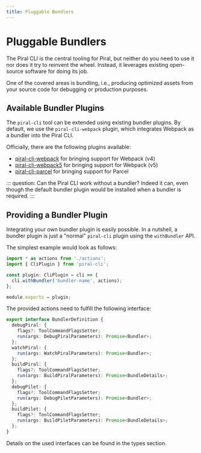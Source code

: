 ```yaml
---
title: Pluggable Bundlers
---
```


# Pluggable Bundlers

The Piral CLI is the central tooling for Piral, but neither do you need to use it nor does it try to reinvent the wheel. Instead, it leverages existing open-source software for doing its job.

One of the covered areas is bundling, i.e., producing optimized assets from your source code for debugging or production purposes.

## Available Bundler Plugins

The `piral-cli` tool can be extended using existing bundler plugins. By default, we use the `piral-cli-webpack` plugin, which integrates Webpack as a bundler into the Piral CLI.

Officially, there are the following plugins available:

- [piral-cli-webpack](https://www.npmjs.com/package/piral-cli-webpack) for bringing support for Webpack (v4)
- [piral-cli-webpack5](https://www.npmjs.com/package/piral-cli-webpack5) for bringing support for Webpack (v5)
- [piral-cli-parcel](https://www.npmjs.com/package/piral-cli-parcel) for bringing support for Parcel

::: question: Can the Piral CLI work without a bundler?
Indeed it can, even though the default bundler plugin would be installed when a bundler is required.
:::

## Providing a Bundler Plugin

Integrating your own bundler plugin is easily possible. In a nutshell, a bundler plugin is just a "normal" `piral-cli` plugin using the `withBundler` API.

The simplest example would look as follows:

```ts
import * as actions from './actions';
import { CliPlugin } from 'piral-cli';

const plugin: CliPlugin = cli => {
  cli.withBundler('bundler-name', actions);
};

module.exports = plugin;
```

The provided actions need to fulfill the following interface:

```ts
export interface BundlerDefinition {
  debugPiral: {
    flags?: ToolCommandFlagsSetter;
    run(args: DebugPiralParameters): Promise<Bundler>;
  };
  watchPiral: {
    run(args: WatchPiralParameters): Promise<Bundler>;
  };
  buildPiral: {
    flags?: ToolCommandFlagsSetter;
    run(args: BuildPiralParameters): Promise<BundleDetails>;
  };
  debugPilet: {
    flags?: ToolCommandFlagsSetter;
    run(args: DebugPiletParameters): Promise<Bundler>;
  };
  buildPilet: {
    flags?: ToolCommandFlagsSetter;
    run(args: BuildPiletParameters): Promise<BundleDetails>;
  };
}
```

Details on the used interfaces can be found in the types section.
